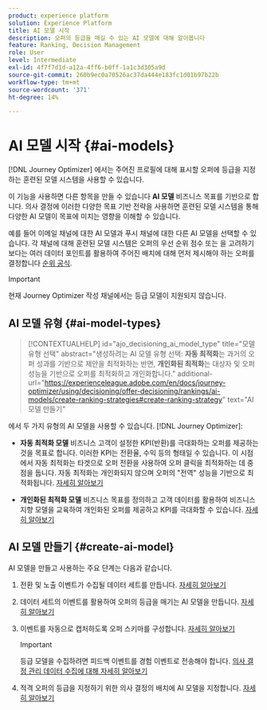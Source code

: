 ```yaml
---
product: experience platform
solution: Experience Platform
title: AI 모델 시작
description: 오퍼의 등급을 매길 수 있는 AI 모델에 대해 알아봅니다
feature: Ranking, Decision Management
role: User
level: Intermediate
exl-id: 4f7f7d1d-a12a-4ff6-b0ff-1a1c3d305a9d
source-git-commit: 260b9ec0a70526ac37da444e183fc1d01b97b22b
workflow-type: tm+mt
source-wordcount: '371'
ht-degree: 14%

---
```


# AI 모델 시작 {#ai-models}

[!DNL Journey Optimizer] 에서는 주어진 프로필에 대해 표시할 오퍼에 등급을 지정하는 훈련된 모델 시스템을 사용할 수 있습니다.

이 기능을 사용하면 다른 항목을 만들 수 있습니다 **AI 모델** 비즈니스 목표를 기반으로 합니다. 의사 결정에 이러한 다양한 목표 기반 전략을 사용하면 훈련된 모델 시스템을 통해 다양한 AI 모델이 목표에 미치는 영향을 이해할 수 있습니다.

예를 들어 이메일 채널에 대한 AI 모델과 푸시 채널에 대한 다른 AI 모델을 선택할 수 있습니다. 각 채널에 대해 훈련된 모델 시스템은 오퍼의 우선 순위 점수 또는 을 고려하기보다는 여러 데이터 포인트를 활용하여 주어진 배치에 대해 먼저 제시해야 하는 오퍼를 결정합니다 [순위 공식](create-ranking-formulas.md).

>[!IMPORTANT]
>
>현재 Journey Optimizer 작성 채널에서는 등급 모델이 지원되지 않습니다.

## AI 모델 유형 {#ai-model-types}

>[!CONTEXTUALHELP]
>id="ajo_decisioning_ai_model_type"
>title="모델 유형 선택"
>abstract="생성하려는 AI 모델 유형 선택: **자동 최적화**&#x200B;는 과거의 오퍼 성과를 기반으로 제안을 최적화하는 반면, **개인화된 최적화**&#x200B;는 대상자 및 오퍼 성능을 기반으로 오퍼를 최적화하고 개인화합니다."
>additional-url="https://experienceleague.adobe.com/en/docs/journey-optimizer/using/decisioning/offer-decisioning/rankings/ai-models/create-ranking-strategies#create-ranking-strategy" text="AI 모델 만들기"

에서 두 가지 유형의 AI 모델을 사용할 수 있습니다. [!DNL Journey Optimizer]:

* **자동 최적화 모델** 비즈니스 고객이 설정한 KPI(반환)를 극대화하는 오퍼를 제공하는 것을 목표로 합니다. 이러한 KPI는 전환율, 수익 등의 형태일 수 있습니다. 이 시점에서 자동 최적화는 타겟으로 오퍼 전환을 사용하여 오퍼 클릭을 최적화하는 데 중점을 둡니다. 자동 최적화는 개인화되지 않으며 오퍼의 &quot;전역&quot; 성능을 기반으로 최적화됩니다. [자세히 알아보기](auto-optimization-model.md)

* **개인화된 최적화 모델** 비즈니스 목표를 정의하고 고객 데이터를 활용하여 비즈니스 지향 모델을 교육하여 개인화된 오퍼를 제공하고 KPI를 극대화할 수 있습니다. [자세히 알아보기](personalized-optimization-model.md)

## AI 모델 만들기 {#create-ai-model}

AI 모델을 만들고 사용하는 주요 단계는 다음과 같습니다.

1. 전환 및 노출 이벤트가 수집될 데이터 세트를 만듭니다. [자세히 알아보기](../data-collection/create-dataset.md)

1. 데이터 세트의 이벤트를 활용하여 오퍼의 등급을 매기는 AI 모델을 만듭니다. [자세히 알아보기](create-ranking-strategies.md)

1. 이벤트를 자동으로 캡처하도록 오퍼 스키마를 구성합니다. [자세히 알아보기](../data-collection/schema-requirement.md)

   >[!IMPORTANT]
   >
   >등급 모델을 수집하려면 피드백 이벤트를 경험 이벤트로 전송해야 합니다. [의사 결정 관리 데이터 수집에 대해 자세히 알아보기](../data-collection/data-collection.md)

1. 적격 오퍼의 등급을 지정하기 위한 의사 결정의 배치에 AI 모델을 지정합니다. [자세히 알아보기](../offer-activities/configure-offer-selection.md)
